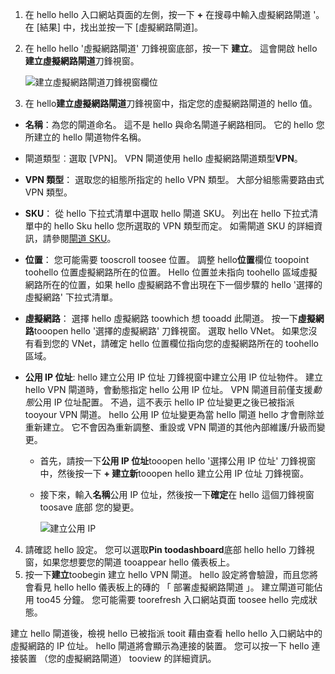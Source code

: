 1. 在 hello hello 入口網站頁面的左側，按一下   **+** 在搜尋中輸入虛擬網路閘道 '。 在 [結果] 中，找出並按一下 [虛擬網路閘道]。
2. 在 hello hello '虛擬網路閘道' 刀鋒視窗底部，按一下 **建立**。 這會開啟 hello**建立虛擬網路閘道**刀鋒視窗。

    ![建立虛擬網路閘道刀鋒視窗欄位](./media/vpn-gateway-add-gw-s2s-rm-portal-include/vnet_gw.png "新增閘道")

3. 在 hello**建立虛擬網路閘道**刀鋒視窗中，指定您的虛擬網路閘道的 hello 值。

  - **名稱**：為您的閘道命名。 這不是 hello 與命名閘道子網路相同。 它的 hello 您所建立的 hello 閘道物件名稱。
  - 閘道類型︰選取 [VPN]。 VPN 閘道使用 hello 虛擬網路閘道類型**VPN**。 
  - **VPN 類型**： 選取您的組態所指定的 hello VPN 類型。 大部分組態需要路由式 VPN 類型。
  - **SKU**： 從 hello 下拉式清單中選取 hello 閘道 SKU。 列出在 hello 下拉式清單中的 hello Sku hello 您所選取的 VPN 類型而定。 如需閘道 SKU 的詳細資訊，請參閱[閘道 SKU](../articles/vpn-gateway/vpn-gateway-about-vpn-gateway-settings.md#gwsku)。
  - **位置**： 您可能需要 tooscroll toosee 位置。 調整 hello**位置**欄位 toopoint toohello 位置虛擬網路所在的位置。 Hello 位置並未指向 toohello 區域虛擬網路所在的位置，如果 hello 虛擬網路不會出現在下一個步驟的 hello '選擇的虛擬網路' 下拉式清單。
  - **虛擬網路**： 選擇 hello 虛擬網路 toowhich 想 tooadd 此閘道。 按一下**虛擬網路**tooopen hello '選擇的虛擬網路' 刀鋒視窗。 選取 hello VNet。 如果您沒有看到您的 VNet，請確定 hello 位置欄位指向您的虛擬網路所在的 toohello 區域。
  - **公用 IP 位址**: hello 建立公用 IP 位址 刀鋒視窗中建立公用 IP 位址物件。 建立 hello VPN 閘道時，會動態指定 hello 公用 IP 位址。 VPN 閘道目前僅支援*動態*公用 IP 位址配置。 不過，這不表示 hello IP 位址變更之後已被指派 tooyour VPN 閘道。 hello 公用 IP 位址變更為當 hello 閘道 hello 才會刪除並重新建立。 它不會因為重新調整、重設或 VPN 閘道的其他內部維護/升級而變更。

    - 首先，請按一下**公用 IP 位址**tooopen hello '選擇公用 IP 位址' 刀鋒視窗中，然後按一下 **+ 建立新**tooopen hello 建立公用 IP 位址 刀鋒視窗。
    - 接下來，輸入**名稱**公用 IP 位址，然後按一下**確定**在 hello 這個刀鋒視窗 toosave 底部 您的變更。

      ![建立公用 IP](./media/vpn-gateway-add-gw-s2s-rm-portal-include/pip.png "建立 PIP")

4. 請確認 hello 設定。 您可以選取**Pin toodashboard**底部 hello hello 刀鋒視窗，如果您想要您的閘道 tooappear hello 儀表板上。 
5. 按一下**建立**toobegin 建立 hello VPN 閘道。 hello 設定將會驗證，而且您將會看見 hello hello 儀表板上的磚的 「 部署虛擬網路閘道 」。 建立閘道可能佔用 too45 分鐘。 您可能需要 toorefresh 入口網站頁面 toosee hello 完成狀態。

建立 hello 閘道後，檢視 hello 已被指派 tooit 藉由查看 hello hello 入口網站中的虛擬網路的 IP 位址。 hello 閘道將會顯示為連接的裝置。 您可以按一下 hello 連接裝置 （您的虛擬網路閘道） tooview 的詳細資訊。
